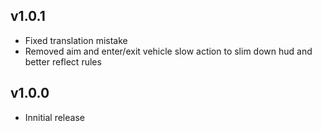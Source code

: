 ## v1.0.1
- Fixed translation mistake
- Removed aim and enter/exit vehicle slow action to slim down hud and better reflect rules

## v1.0.0
- Innitial release
